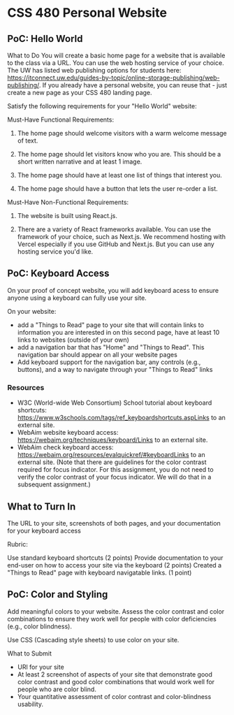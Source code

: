 # CSS 480 Personal Website

## PoC: Hello World

What to Do
You will create a basic home page for a website that is available to the class via a URL. You can use the web hosting service of your choice. The UW has listed web publishing options for students here: https://itconnect.uw.edu/guides-by-topic/online-storage-publishing/web-publishing/. If you already have a personal website, you can reuse that - just create a new page as your CSS 480 landing page.

Satisfy the following requirements for your "Hello World" website:

Must-Have Functional Requirements:

1. The home page should welcome visitors with a warm welcome message of text.

2. The home page should let visitors know who you are. This should be a short written narrative and at least 1 image.

3. The home page should have at least one list of things that interest you.

4. The home page should have a button that lets the user re-order a list.

Must-Have Non-Functional Requirements:

1. The website is built using React.js.

2. There are a variety of React frameworks available. You can use the framework of your choice, such as Next.js. We recommend hosting with Vercel especially if you use GitHub and Next.js. But you can use any hosting service you'd like.

## PoC: Keyboard Access

On your proof of concept website, you will add keyboard acess to ensure anyone using a keyboard can fully use your site.

On your website:

- add a "Things to Read" page to your site that will contain links to information you are interested in
  on this second page, have at least 10 links to websites (outside of your own)
- add a navigation bar that has "Home" and "Things to Read". This navigation bar should appear on all your website pages
- Add keyboard support for the navigation bar, any controls (e.g., buttons), and a way to navigate through your "Things to Read" links

### Resources

- W3C (World-wide Web Consortium) School tutorial about keyboard shortcuts: https://www.w3schools.com/tags/ref_keyboardshortcuts.aspLinks to an external site.
- WebAim website keyboard access: https://webaim.org/techniques/keyboard/Links to an external site.
- WebAim check keyboard access: https://webaim.org/resources/evalquickref/#keyboardLinks to an external site. (Note that there are guidelines for the color contrast required for focus indicator. For this assignment, you do not need to verify the color contrast of your focus indicator. We will do that in a subsequent assignment.)

## What to Turn In

The URL to your site, screenshots of both pages, and your documentation for your keyboard access

Rubric:

Use standard keyboard shortcuts (2 points)
Provide documentation to your end-user on how to access your site via the keyboard (2 points)
Created a "Things to Read" page with keyboard navigatable links. (1 point)

## PoC: Color and Styling

Add meaningful colors to your website. Assess the color contrast and color combinations to ensure they work well for people with color deficiencies (e.g., color blindness).

Use CSS (Cascading style sheets) to use color on your site.

What to Submit

- URl for your site
- At least 2 screenshot of aspects of your site that demonstrate good color contrast and good color combinations that would work well for people who are color blind.
- Your quantitative assessment of color contrast and color-blindness usability.
